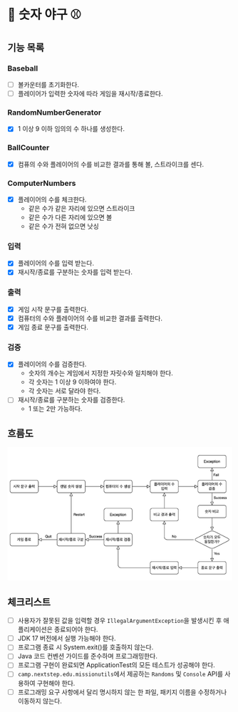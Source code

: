 # 🔢 숫자 야구 ⚾

## 기능 목록

### Baseball
- [ ] 볼카운터를 초기화한다.
- [ ] 플레이어가 입력한 숫자에 따라 게임을 재시작/종료한다.

### RandomNumberGenerator
- [x] 1 이상 9 이하 임의의 수 하나를 생성한다.

### BallCounter
- [x] 컴퓨의 수와 플레이어의 수를 비교한 결과를 통해 볼, 스트라이크를 센다.

### ComputerNumbers
- [x] 플레이어의 수를 체크한다.
  - 같은 수가 같은 자리에 있으면 스트라이크 
  - 같은 수가 다른 자리에 있으면 볼 
  - 같은 수가 전혀 없으면 낫싱

### 입력
- [x] 플레이어의 수를 입력 받는다.
- [x] 재시작/종료를 구분하는 숫자를 입력 받는다.

### 출력
- [x] 게임 시작 문구를 출력한다.
- [x] 컴퓨터의 수와 플레이어의 수를 비교한 결과를 출력한다.
- [x] 게임 종료 문구를 출력한다.

### 검증
- [x] 플레이어의 수를 검증한다.
  - 숫자의 개수는 게임에서 지정한 자릿수와 일치해야 한다.
  - 각 숫자는 1 이상 9 이하여야 한다.
  - 각 숫자는 서로 달라야 한다.
- [ ] 재시작/종료를 구분하는 숫자를 검증한다.
  - 1 또는 2만 가능하다.

## 흐름도
<img src="baseball_flow.png">

## 체크리스트
- [ ] 사용자가 잘못된 값을 입력할 경우 `IllegalArgumentException`을 발생시킨 후 애플리케이션은 종료되어야 한다.
- [ ] JDK 17 버전에서 실행 가능해야 한다.
- [ ] 프로그램 종료 시 System.exit()를 호출하지 않는다.
- [ ] Java 코드 컨벤션 가이드를 준수하며 프로그래밍한다.
- [ ] 프로그램 구현이 완료되면 ApplicationTest의 모든 테스트가 성공해야 한다.
- [ ] `camp.nextstep.edu.missionutils`에서 제공하는 `Randoms` 및 `Console` API를 사용하여 구현해야 한다.
- [ ] 프로그래밍 요구 사항에서 달리 명시하지 않는 한 파일, 패키지 이름을 수정하거나 이동하지 않는다.
